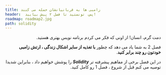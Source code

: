 ```yaml
---
title: زامبی ها به قربانیانشان حمله می کنند
header:  پس، تونستید تا فصل ۲ پیش بیایید!
roadmap: roadmap2.jpg
path: solidity
---
```

<div dir="rtl">
 دمت گرم، انسان! از اونی که فکر می کردم برنامه نویس بهتری هستید.

فصل 2 به شما یاد می دهد که چطور **با تغذیه از سایر اشکال زندگی ، ارتش زامبی خودتون رو چند برابر کنید**.

در این فصل برخی از مفاهیم پیشرفته تر ***Solidity*** را پوشش خواهیم داد ، بنابراین شدیدا 
توصیه می کنم قبل از شروع ، فصل 1 رو کامل کنید.
</div>